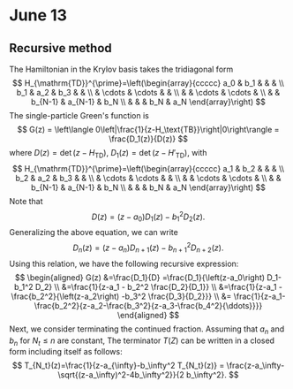 # June 13

## Recursive method

The Hamiltonian in the Krylov basis takes the tridiagonal form
$$
H_{\mathrm{TD}}^{\prime}=\left(\begin{array}{ccccc}
a_0 & b_1 & & & \\
b_1 & a_2 & b_3 & & \\
& \cdots & \cdots & & \\
& & \cdots & \cdots & \\
& & b_{N-1} & a_{N-1} & b_N \\
& & & b_N & a_N
\end{array}\right)
$$
The single-particle Green's function is
$$
G(z) = \left\langle 0\left|\frac{1}{z-H_\text{TB}}\right|0\right\rangle
= \frac{D_1(z)}{D(z)}
$$
where $D(z) =\operatorname{det}\left(z-H_{\mathrm{TD}}\right)$, $D_1(z) =\operatorname{det}\left(z-H'_{\mathrm{TD}}\right)$, with
$$
H_{\mathrm{TD}}^{\prime}=\left(\begin{array}{ccccc}
a_1 & b_2 & & & \\
b_2 & a_2 & b_3 & & \\
& \cdots & \cdots & & \\
& & \cdots & \cdots & \\
& & b_{N-1} & a_{N-1} & b_N \\
& & & b_N & a_N
\end{array}\right)
$$
Note that
$$
D(z) = \left(z-a_0\right) D_1(z) - b_1^2 D_2(z).
$$
Generalizing the above equation, we can write
$$
D_n(z) = \left(z-a_n\right) D_{n+1}(z) - b_{n+1}^2 D_{n+2}(z).
$$
Using this relation, we have the following recursive expression:
$$
\begin{aligned}
G(z) &=\frac{D_1}{D} =\frac{D_1}{\left(z-a_0\right) D_1- b_1^2 D_2} \\
&=\frac{1}{z-a_1 - b_2^2 \frac{D_2}{D_1}} \\
&=\frac{1}{z-a_1 - \frac{b_2^2}{\left(z-a_2\right) -b_3^2 \frac{D_3}{D_2}}} \\
&= \frac{1}{z-a_1-\frac{b_2^2}{z-a_2-\frac{b_3^2}{z-a_3-\frac{b_4^2}{\ddots}}}}
\end{aligned}
$$
Next, we consider terminating the continued fraction. Assuming that $a_n$ and $b_n$ for $N_t \leq n$ are constant, The terminator $T(Z)$ can be written in a closed form including itself as follows:
$$
T_{N_t}(z)=\frac{1}{z-a_{\infty}-b_\infty^2 T_{N_t}(z)} = \frac{z-a_\infty-\sqrt{(z-a_\infty)^2-4b_\infty^2}}{2 b_\infty^2}.
$$






